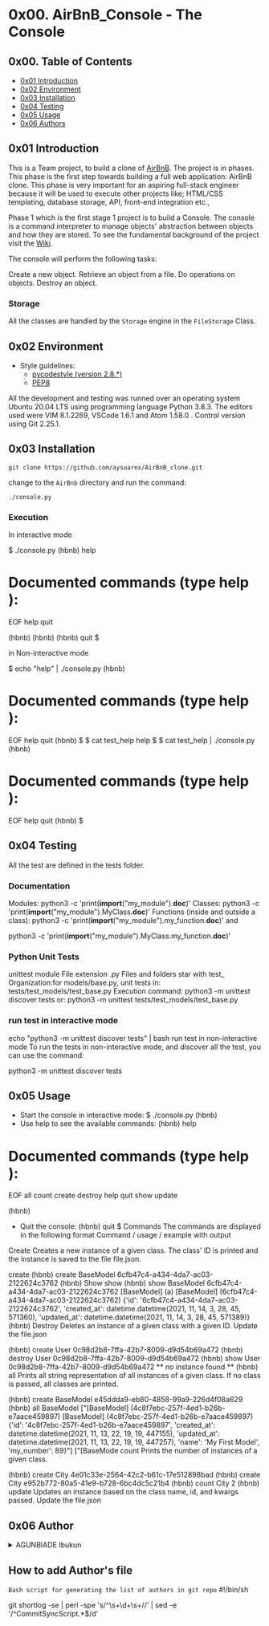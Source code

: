 # 0x00. AirBnB_Console - The Console #
## 0x00. Table of Contents ##
- [0x01 Introduction](#0x01-Introduction)
- [0x02 Environment](#0x02-Environment)
- [0x03 Installation](#0x03-Installation)
- [0x04 Testing](#0x04-Testing)
- [0x05 Usage](#0X05-Usage)
- [0x06 Authors](#0x06-Author)
## 0x01 Introduction ##
This is a Team project, to build a clone of [AirBnB](https://www.airbnb.com/). 
The project is in phases. This phase is the first step towards building a full web application: AirBnB clone. 
This phase is very important for an aspiring full-stack engineer because it will be used to execute other projects like; HTML/CSS templating, database storage, API, front-end integration etc.,

Phase 1 which is the first stage 1 project is to build a Console. 
The console is a command interpreter to manage objects' abstraction between objects and how they are stored.
To see the fundamental background of the project visit the [Wiki](https://en.wikipedia.org/wiki/Airbnb).

The console will perform the following tasks:

Create a new object.
Retrieve an object from a file.
Do operations on objects.
Destroy an object.

### Storage
All the classes are handled by the `Storage` engine in the `FileStorage` Class.


## 0x02 Environment ##
* Style guidelines:
  - [pycodestyle (version 2.8.*)](https://pycodestyle.pycqa.org/en/2.8.0/)
  - [PEP8](https://peps.python.org/pep-0008/)

All the development and testing was runned over an operating system
Ubuntu 20.04 LTS using programming language Python 3.8.3. The editors
used were VIM 8.1.2269, VSCode 1.6.1 and Atom 1.58.0 . Control version
using Git 2.25.1.

## 0x03 Installation ##
```
git clone https://github.com/aysuarex/AirBnB_clone.git
```
change to the `AirBnb` directory and run the command:

 ```
 ./console.py
```

 ### Execution ###
 In interactive mode
 
$ ./console.py
(hbnb) help

Documented commands (type help <topic>):
========================================
EOF  help  quit

(hbnb)
(hbnb)
(hbnb) quit
$

in Non-interactive mode

$ echo "help" | ./console.py
(hbnb)

Documented commands (type help <topic>):
========================================
EOF  help  quit
(hbnb)
$
$ cat test_help
help
$
$ cat test_help | ./console.py
(hbnb)

Documented commands (type help <topic>):
========================================
EOF  help  quit
(hbnb)
$
## 0x04 Testing ##
All the test are defined in the tests folder.

### Documentation ###
Modules:
python3 -c 'print(__import__("my_module").__doc__)'
Classes:
python3 -c 'print(__import__("my_module").MyClass.__doc__)'
Functions (inside and outside a class):
python3 -c 'print(__import__("my_module").my_function.__doc__)'
and

python3 -c 'print(__import__("my_module").MyClass.my_function.__doc__)'
### Python Unit Tests ###
unittest module
File extension .py
Files and folders star with test_
Organization:for models/base.py, unit tests in: tests/test_models/test_base.py
Execution command: python3 -m unittest discover tests
or: python3 -m unittest tests/test_models/test_base.py
### run test in interactive mode ###
echo "python3 -m unittest discover tests" | bash
run test in non-interactive mode
To run the tests in non-interactive mode, and discover all the test, you can use the command:

python3 -m unittest discover tests

## 0x05 Usage ##
- Start the console in interactive mode:
$ ./console.py
(hbnb)
- Use help to see the available commands:
(hbnb) help

Documented commands (type help <topic>):
========================================
EOF  all  count  create  destroy  help  quit  show  update

(hbnb)
- Quit the console:
(hbnb) quit
$
Commands
The commands are displayed in the following format Command / usage / example with output

Create
Creates a new instance of a given class. The class' ID is printed and the instance is saved to the file file.json.

create <class>
(hbnb) create BaseModel
6cfb47c4-a434-4da7-ac03-2122624c3762
(hbnb)
Show
show <class> <id>
(hbnb) show BaseModel 6cfb47c4-a434-4da7-ac03-2122624c3762
[BaseModel] (a) [BaseModel] (6cfb47c4-a434-4da7-ac03-2122624c3762) {'id': '6cfb47c4-a434-4da7-ac03-2122624c3762', 'created_at': datetime.datetime(2021, 11, 14, 3, 28, 45, 571360), 'updated_at': datetime.datetime(2021, 11, 14, 3, 28, 45, 571389)}
(hbnb)
Destroy
Deletes an instance of a given class with a given ID. Update the file.json

(hbnb) create User
0c98d2b8-7ffa-42b7-8009-d9d54b69a472
(hbnb) destroy User 0c98d2b8-7ffa-42b7-8009-d9d54b69a472
(hbnb) show User 0c98d2b8-7ffa-42b7-8009-d9d54b69a472
** no instance found **
(hbnb)
all
Prints all string representation of all instances of a given class. If no class is passed, all classes are printed.

(hbnb) create BaseModel
e45ddda9-eb80-4858-99a9-226d4f08a629
(hbnb) all BaseModel
["[BaseModel] (4c8f7ebc-257f-4ed1-b26b-e7aace459897) [BaseModel] (4c8f7ebc-257f-4ed1-b26b-e7aace459897) {'id': '4c8f7ebc-257f-4ed1-b26b-e7aace459897', 'created_at': datetime.datetime(2021, 11, 13, 22, 19, 19, 447155), 'updated_at': datetime.datetime(2021, 11, 13, 22, 19, 19, 447257), 'name': 'My First Model', 'my_number': 89}"]
["[BaseMode
count
Prints the number of instances of a given class.

(hbnb) create City
4e01c33e-2564-42c2-b61c-17e512898bad
(hbnb) create City
e952b772-80a5-41e9-b728-6bc4dc5c21b4
(hbnb) count City
2
(hbnb)
update
Updates an instance based on the class name, id, and kwargs passed. Update the file.json

## 0x06 Author ##
<details>
    <summary>AGUNBIADE Ibukun</summary>
    <ul>
    <li><a href="https://www.github.com/Ibukun16">Github</a></li>
    <li><a href="mailto:messageib.agunbiade18@gmail.com">e-mail</a></li>
    </ul>
</details>

## How to add Author's file
`Bash script for generating the list of authors in git repo`
#!/bin/sh

git shortlog -se
| perl -spe 's/^\s+\d+\s+//'
| sed -e '/^CommitSyncScript.*$/d' 
